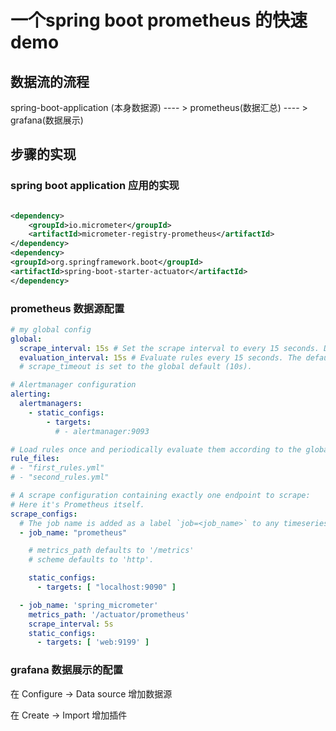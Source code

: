 # 一个spring boot prometheus 的快速demo

## 数据流的流程

spring-boot-application (本身数据源) ---- > prometheus(数据汇总)  ---- > grafana(数据展示)

## 步骤的实现

### spring boot application 应用的实现

```xml

<dependency>
    <groupId>io.micrometer</groupId>
    <artifactId>micrometer-registry-prometheus</artifactId>
</dependency>
<dependency>
<groupId>org.springframework.boot</groupId>
<artifactId>spring-boot-starter-actuator</artifactId>
</dependency>
```

### prometheus 数据源配置

```yaml
# my global config
global:
  scrape_interval: 15s # Set the scrape interval to every 15 seconds. Default is every 1 minute.
  evaluation_interval: 15s # Evaluate rules every 15 seconds. The default is every 1 minute.
  # scrape_timeout is set to the global default (10s).

# Alertmanager configuration
alerting:
  alertmanagers:
    - static_configs:
        - targets:
          # - alertmanager:9093

# Load rules once and periodically evaluate them according to the global 'evaluation_interval'.
rule_files:
# - "first_rules.yml"
# - "second_rules.yml"

# A scrape configuration containing exactly one endpoint to scrape:
# Here it's Prometheus itself.
scrape_configs:
  # The job name is added as a label `job=<job_name>` to any timeseries scraped from this config.
  - job_name: "prometheus"

    # metrics_path defaults to '/metrics'
    # scheme defaults to 'http'.

    static_configs:
      - targets: [ "localhost:9090" ]

  - job_name: 'spring_micrometer'
    metrics_path: '/actuator/prometheus'
    scrape_interval: 5s
    static_configs:
      - targets: [ 'web:9199' ]
```

### grafana 数据展示的配置

在 Configure -> Data source 增加数据源

在 Create -> Import 增加插件